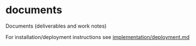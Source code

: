 # documents
Documents (deliverables and work notes)

For installation/deployment instructions see
[implementation/deployment.md](https://github.com/DHSTTOS/documents/blob/master/implementation/deployment.md)

